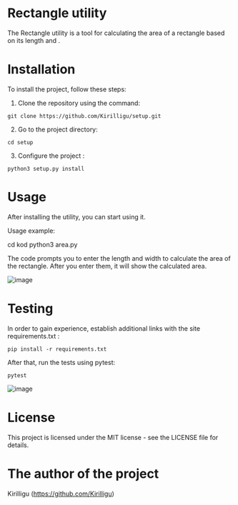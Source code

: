 # Rectangle utility
The Rectangle utility is a tool for calculating the area of a rectangle based on its length and .

# Installation
To install the project, follow these steps:

1. Clone the repository using the command:
```
git clone https://github.com/Kirilligu/setup.git
```
2. Go to the project directory:
```
cd setup
```
3. Configure the project :
```
python3 setup.py install
```
# Usage
After installing the utility, you can start using it.

Usage example:

cd kod
python3 area.py

The code prompts you to enter the length and width to calculate the area of the rectangle. After you enter them, it will show the calculated area.

![image](https://github.com/Kirilligu/setup/assets/149255706/43148783-bccb-416b-9e32-ecb618797473)

# Testing
In order to gain experience, establish additional links with the site requirements.txt :
```
pip install -r requirements.txt
```
After that, run the tests using pytest:
```
pytest
```
![image](https://github.com/Kirilligu/setup/assets/149255706/fe4a779e-5002-4d62-a5b1-1578af20f0ef)

# License
This project is licensed under the MIT license - see the LICENSE file for details.

# The author of the project
Kirilligu (https://github.com/Kirilligu)
